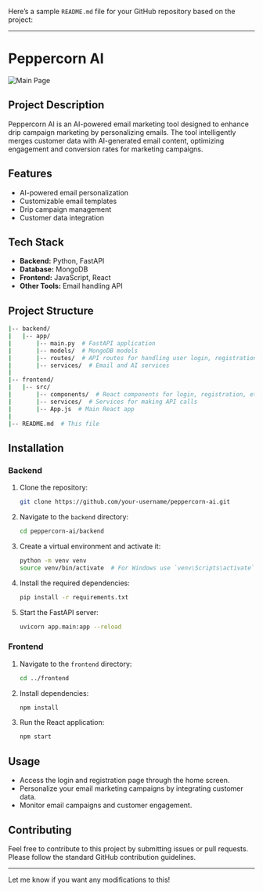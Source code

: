 Here’s a sample `README.md` file for your GitHub repository based on the project:

---

# Peppercorn AI

![Main Page](./path-to-your-image/main_page_wall.png)

## Project Description

Peppercorn AI is an AI-powered email marketing tool designed to enhance drip campaign marketing by personalizing emails. The tool intelligently merges customer data with AI-generated email content, optimizing engagement and conversion rates for marketing campaigns.

## Features
- AI-powered email personalization
- Customizable email templates
- Drip campaign management
- Customer data integration

## Tech Stack
- **Backend:** Python, FastAPI
- **Database:** MongoDB
- **Frontend:** JavaScript, React
- **Other Tools:** Email handling API

## Project Structure

```bash
|-- backend/
|   |-- app/
|       |-- main.py  # FastAPI application
|       |-- models/  # MongoDB models
|       |-- routes/  # API routes for handling user login, registration, etc.
|       |-- services/  # Email and AI services
|
|-- frontend/
|   |-- src/
|       |-- components/  # React components for login, registration, etc.
|       |-- services/  # Services for making API calls
|       |-- App.js  # Main React app
|
|-- README.md  # This file
```

## Installation

### Backend

1. Clone the repository:
   ```bash
   git clone https://github.com/your-username/peppercorn-ai.git
   ```
2. Navigate to the `backend` directory:
   ```bash
   cd peppercorn-ai/backend
   ```
3. Create a virtual environment and activate it:
   ```bash
   python -m venv venv
   source venv/bin/activate  # For Windows use `venv\Scripts\activate`
   ```
4. Install the required dependencies:
   ```bash
   pip install -r requirements.txt
   ```
5. Start the FastAPI server:
   ```bash
   uvicorn app.main:app --reload
   ```

### Frontend

1. Navigate to the `frontend` directory:
   ```bash
   cd ../frontend
   ```
2. Install dependencies:
   ```bash
   npm install
   ```
3. Run the React application:
   ```bash
   npm start
   ```

## Usage

- Access the login and registration page through the home screen.
- Personalize your email marketing campaigns by integrating customer data.
- Monitor email campaigns and customer engagement.

## Contributing

Feel free to contribute to this project by submitting issues or pull requests. Please follow the standard GitHub contribution guidelines.

---

Let me know if you want any modifications to this!
